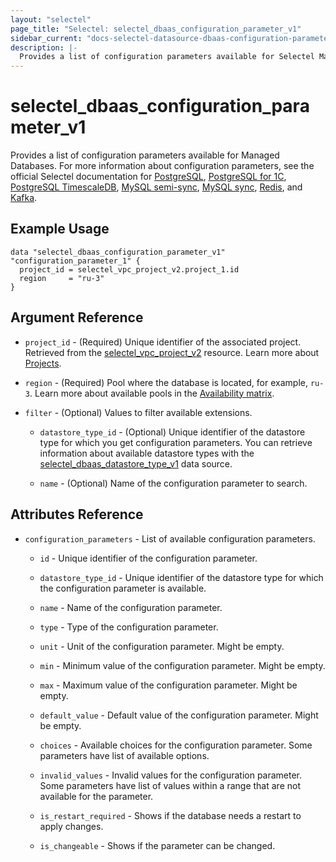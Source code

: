 ```yaml
---
layout: "selectel"
page_title: "Selectel: selectel_dbaas_configuration_parameter_v1"
sidebar_current: "docs-selectel-datasource-dbaas-configuration-parameter-v1"
description: |-
  Provides a list of configuration parameters available for Selectel Managed Databases.
---
```


# selectel\_dbaas\_configuration_parameter_v1

Provides a list of configuration parameters available for Managed Databases. For more information about configuration parameters, see the official Selectel documentation for [PostgreSQL](https://docs.selectel.ru/cloud/managed-databases/postgresql/settings/), [PostgreSQL for 1C](https://docs.selectel.ru/cloud/managed-databases/postgresql-for-1c/settings-1c/), [PostgreSQL TimescaleDB](https://docs.selectel.ru/cloud/managed-databases/timescaledb/settings/), [MySQL semi-sync](https://docs.selectel.ru/cloud/managed-databases/mysql-semi-sync/settings/), [MySQL sync](https://docs.selectel.ru/cloud/managed-databases/mysql-sync/settings/), [Redis](https://docs.selectel.ru/cloud/managed-databases/redis/eviction-policy/), and [Kafka](https://docs.selectel.ru/cloud/managed-databases/kafka/settings/).

## Example Usage

```hcl
data "selectel_dbaas_configuration_parameter_v1" "configuration_parameter_1" {
  project_id = selectel_vpc_project_v2.project_1.id
  region     = "ru-3"
}
```

## Argument Reference

* `project_id` - (Required) Unique identifier of the associated project. Retrieved from the [selectel_vpc_project_v2](https://registry.terraform.io/providers/selectel/selectel/latest/docs/resources/vpc_project_v2) resource. Learn more about [Projects](https://docs.selectel.ru/control-panel-actions/projects/about-projects/).

* `region` - (Required) Pool where the database is located, for example, `ru-3`. Learn more about available pools in the [Availability matrix](https://docs.selectel.ru/control-panel-actions/availability-matrix/#managed-databases).

* `filter` - (Optional) Values to filter available extensions.
  
  * `datastore_type_id` - (Optional) Unique identifier of the datastore type for which you get configuration parameters.  You can retrieve information about available datastore types with the [selectel_dbaas_datastore_type_v1](https://registry.terraform.io/providers/selectel/selectel/latest/docs/data-sources/dbaas_datastore_type_v1) data source.

  * `name` - (Optional) Name of the configuration parameter to search.

## Attributes Reference

* `configuration_parameters` - List of available configuration parameters.

  * `id` - Unique identifier of the configuration parameter.

  * `datastore_type_id` - Unique identifier of the datastore type for which the configuration parameter is available.

  * `name` - Name of the configuration parameter.

  * `type` - Type of the configuration parameter.

  * `unit` - Unit of the configuration parameter. Might be empty.

  * `min` - Minimum value of the configuration parameter. Might be empty.

  * `max` - Maximum value of the configuration parameter. Might be empty.

  * `default_value` - Default value of the configuration parameter. Might be empty.

  * `choices` - Available choices for the configuration parameter. Some parameters have list of available options.

  * `invalid_values` - Invalid values for the configuration parameter.
  Some parameters have list of values within a range that are not available for the parameter.

  * `is_restart_required` - Shows if the database needs a restart to apply changes.

  * `is_changeable` - Shows if the parameter can be changed.